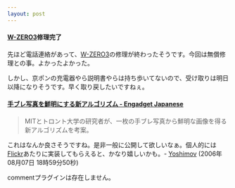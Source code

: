 ```yaml
---
layout: post
---
```

<h4><a href="/?page=SHARP+WS003SH" class="wikipage">W-ZERO3</a>修理完了</h4>
<p>先ほど電話連絡があって、<a href="/?page=SHARP+WS003SH" class="wikipage">W-ZERO3</a>の修理が終わったそうです。今回は無償修理との事。よかったよかった。</p>
<p>しかし、京ポンの充電器やら説明書やらは持ち歩いてないので、受け取りは明日以降になりそうです。早く取り戻したいですねぇ。</p>
<h4><a href="http://japanese.engadget.com/2006/08/05/blur-blah-blah/">手ブレ写真を鮮明にする新アルゴリズム - Engadget Japanese</a></h4>
<blockquote><p>MITとトロント大学の研究者が、一枚の手ブレ写真から鮮明な画像を得る新アルゴリズムを考案。</p>
</blockquote>
<p>これはなんか良さそうですね。是非一般に公開して欲しいなぁ。個人的には<a href="http://flickr.com/">Flickr</a>あたりに実装してもらえると、かなり嬉しいかも。- <a href="/?page=Yoshimov" class="wikipage">Yoshimov</a> (2006年08月07日 18時59分50秒)</p>
<p><span class="error">commentプラグインは存在しません。</span> </p>
